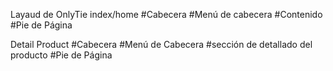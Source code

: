 Layaud de OnlyTie
index/home
#Cabecera
#Menú de cabecera
#Contenido
#Pie de Página

Detail Product
#Cabecera
#Menú de Cabecera
#sección de detallado del producto
#Pie de Página